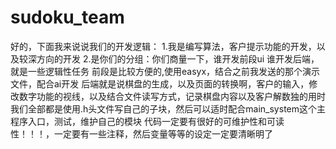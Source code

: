 # sudoku_team
好的，下面我来说说我们的开发逻辑：
1.我是编写算法，客户提示功能的开发，以及较深方向的开发
2.是你们的分组：你们商量一下，谁开发前段ui 谁开发后端，就是一些逻辑性任务
前段是比较方便的,使用easyx，结合之前我发送的那个演示文件，配合ai开发
后端就是说棋盘的生成，以及页面的转换啊，客户的输入，修改数字功能的视线，以及结合文件读写方式，记录棋盘内容以及客户解数独的用时
我们全部都是使用.h头文件写自己的子块，然后可以适时配合main_system这个主程序入口，测试，维护自己的模块
代码一定要有很好的可维护性和可读性！！！，一定要有一些注释，然后变量等等的设定一定要清晰明了
